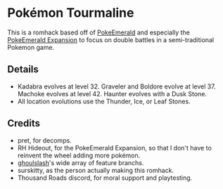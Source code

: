 # Pok&eacute;mon Tourmaline
This is a romhack based off of [PokeEmerald](https://github.com/pret/pokeemerald) and especially the [PokeEmerald Expansion](https://github.com/rh-hideout/pokeemerald-expansion) to focus on double battles in a semi-traditional Pokemon game.
## Details
- Kadabra evolves at level 32. Graveler and Boldore evolve at level 37. Machoke evolves at level 42. Haunter evolves with a Dusk Stone.
- All location evolutions use the Thunder, Ice, or Leaf Stones.
## Credits
- pret, for decomps.
- RH Hideout, for the PokeEmerald Expansion, so that I don't have to reinvent the wheel adding more pok&eacute;mon.
- [ghoulslash](https://github.com/ghoulslash/pokeemerald/wiki)'s wide array of feature branchs.
- surskitty, as the person actually making this romhack.
- Thousand Roads discord, for moral support and playtesting.
